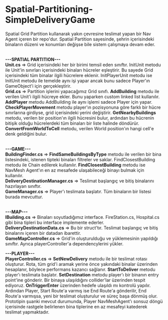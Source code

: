 # Spatial-Partitioning-SimpleDeliveryGame
Spatial Grid Partition kullanarak yakın çevresine teslimat yapan bir Nav Agent içeren bir repo'dur. Spatial Partition sayesinde, şehrin içerisindeki binaların düzeni ve konumları değişse bile sistem çalışmaya devam eder.<br><br>

<b>---SPATIAL PARTITION---</b><br>
<b>Unit.cs</b> => Grid içerisindeki her bir birimi temsil eden sınıftır. InitUnit metodu ile Unit'in sınırları içerisindeki binaları hücreler eşleştirir. Bu sayede Grid içerisindeki tüm binalar ilgili hücrelere eklenir. InitPlayerUnit metodu ise InitUnit metodu ile temelde aynı işi yapar ancak bunu sadece Player'ın GameObject'i için gerçekleştirir. <br>
<b>Grid.cs</b> => Partition işlerini yapacağımız Grid sınıfı. <b>AddBuilding</b> metodu ile verilen Unit'i ilgili hücreye ekler. Bunu yaparken custom linked list kullanılır. <b>AddPlayer</b> metodu AddBuilding ile aynı işlemi sadece Player için yapar. <b>CheckPlayerMovement</b> metodu player'ın pozisyonuna göre farklı bir hücre sınırlarına girdiyse, grid içerisindeki yerini değiştirir. <b>GetNearbyBuildings</b> metodu, verilen bir position'ın ilgili hücresini bulur, ardından bu hücrenin bitişik olduğu hücrelerdeki tüm binaları bir liste halinde döndürür. <b>ConvertFromWorldToCell</b> metodu, verilen World position'ın hangi cell'e denk geldiğini bulur.<br><br>

<b>---GAME---</b><br>
<b>BuildingFinder.cs</b> => <b>FindSameBuildingsByType</b> metodu ile verilen bir bina listesindeki, istenen tipteki binaları filtreler ve saklar. FindClosestBuilding metodu ile Chain edilerek kullanılır. <b>FindClosestBuilding</b> metodu ise NavMesh Agent'ın en az mesafede ulaşabileceği binayı bulmak için kullanılır.<br>
<b>DeliveryDestinationManager.cs</b> => Teslimat başlangıç ve bitiş binalarını hazırlayan sınıftır.<br>
<b>GameManager.cs</b> => Player'ı teslimata başlatır. Tüm binaların bir listesi burada mevcuttur.<br><br>

<b>---MAP---</b><br>
<b>IBuilding.cs</b> => Binaları soyutladığımız interface. FireStation.cs, Hospital.cs gibi bina tipleri bu interface implemente ederler.<br>
<b>DeliveryDestinationData.cs</b> => Bu bir struct'tır. Teslimat başlangıç ve bitiş binalarını içeren bir datadan ibarettir.<br>
<b>GameMapController.cs</b> => Grid'in oluşturulduğu ve yüklemesinin yapıldığı sınıftır. Ayrıca playerController'a dependencylerini yükler.<br>

<b>---PLAYER---</b><br>
<b>PlayerController.cs</b> => <b>SetNewDelivery</b> metodu ile bir teslimat rotası oluşturur. Rota, tüm grid'i aramak yerine önce yakındaki binalar üzerinden hesaplanır, böylece performans kazancı sağlanır. <b>StartToDeliver</b> metodu player'ı teslimata başlatır. <b>SetDestination</b> metodu player'ı bir binanın entry point'ine gönderir. Bir binaya ulaşıldığını collider'lar üzerinden tespit ediyoruz. <b>OnTriggerEnter</b> üzerinden hedefe ulaşıldı mı kontrolü yapılır. Ardından Player, Start Route'a varmış ise End Route'a gönderilir, End Route'a varmışsa, yeni bir teslimat oluşturulur ve süreç başa dönmüş olur. Prototipin şuanki mevcut durumunda, Player NavMeshAgent'ı sonsuz döngü içerisinde rastgele belirlenen bina tiplerine en az mesafeyi katederek teslimat yapmaktadır.
